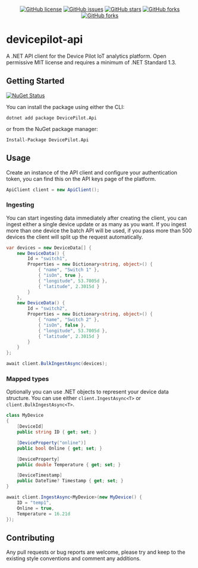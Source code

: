 <div align="center">

[![GitHub license](https://img.shields.io/badge/license-MIT-blue.svg?style=flat-square)](https://raw.githubusercontent.com/alandoherty/device-pilot-api-net/master/LICENSE)
[![GitHub issues](https://img.shields.io/github/issues/device-pilot-api-net/protosocket-net.svg?style=flat-square)](https://github.com/alandoherty/device-pilot-api-net/issues)
[![GitHub stars](https://img.shields.io/github/stars/device-pilot-api-net/protosocket-net.svg?style=flat-square)](https://github.com/alandoherty/device-pilot-api-net/stargazers)
[![GitHub forks](https://img.shields.io/github/forks/device-pilot-api-net/protosocket-net.svg?style=flat-square)](https://github.com/alandoherty/device-pilot-api-net/network)
[![GitHub forks](https://img.shields.io/nuget/dt/DevicePilot.Api.svg?style=flat-square)](https://www.nuget.org/packages/DevicePilot.Api/)

</div>

# devicepilot-api

A .NET API client for the Device Pilot IoT analytics platform. Open permissive MIT license and requires a minimum of .NET Standard 1.3.

## Getting Started

[![NuGet Status](https://img.shields.io/nuget/v/DevicePilot.Api.svg?style=flat-square)](https://www.nuget.org/packages/DevicePilot.Api/)

You can install the package using either the CLI:

```
dotnet add package DevicePilot.Api
```

or from the NuGet package manager:

```
Install-Package DevicePilot.Api
```

## Usage

Create an instance of the API client and configure your authentication token, you can find this on the API keys page of the platform.

```csharp
ApiClient client = new ApiClient();
```

### Ingesting

You can start ingesting data immediately after creating the client, you can ingest either a single device update or as many as you want. If you ingest more than one device the batch API will be used, if you pass more than 500 devices the client will split up the request automatically.

```csharp
var devices = new DeviceData[] {
	new DeviceData() {
		Id = "switch1",
		Properties = new Dictionary<string, object>() {
			{ "name", "Switch 1" },
			{ "isOn", true },
			{ "longitude", 53.7005d },
			{ "latitude", 2.3015d }
		}
	},
	new DeviceData() {
		Id = "switch2",
		Properties = new Dictionary<string, object>() {
			{ "name", "Switch 2" },
			{ "isOn", false },
			{ "longitude", 53.7005d },
			{ "latitude", 2.3015d }
		}
	}
};

await client.BulkIngestAsync(devices);
```

### Mapped types

Optionally you can use .NET objects to represent your device data structure. You can use either `client.IngestAsync<T>` or `client.BulkIngestAsync<T>`.

```csharp
class MyDevice 
{
	[DeviceId]
	public string ID { get; set; }

	[DeviceProperty("online")]
	public bool Online { get; set; }

	[DeviceProperty]
	public double Temperature { get; set; }

	[DeviceTimestamp]
	public DateTime? Timestamp { get; set; }
}
```

```csharp
await client.IngestAsync<MyDevice>(new MyDevice() {
	ID = "temp1",
	Online = true,
	Temperature = 16.21d
});
```

## Contributing

Any pull requests or bug reports are welcome, please try and keep to the existing style conventions and comment any additions.